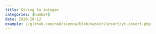 ```yaml
---
title: String to integer
categories: [number]
date: 2020-10-12
example: //github.com/nu8/sienna/blob/master/insert/yt-insert.php
---
```

